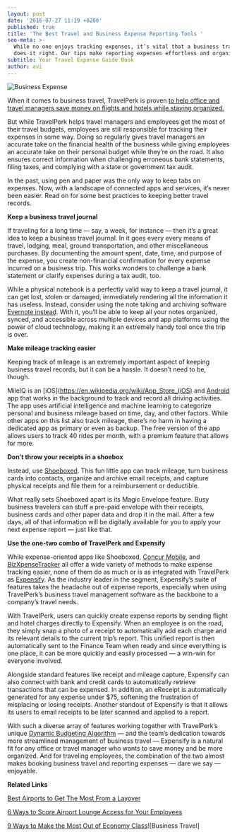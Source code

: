 ```yaml
---
layout: post
date: '2016-07-27 11:19 +0200'
published: true
title: 'The Best Travel and Business Expense Reporting Tools '
seo-meta: >-
  While no one enjoys tracking expenses, it’s vital that a business traveller
  does it right. Our tips make reporting expenses effortless and organized.
subtitle: Your Travel Expense Guide Book
author: avi
---
```

![Business Expense]({{site.baseurl}}/blog-media/ecfc13d0-82c7-44ff-8afa-67394ac9c162.png)


When it comes to business travel, TravelPerk is proven [to help office and travel managers save money on flights and hotels while staying organized.](http://travelperk.com/blog/15-minutes-with-GetYourGuide/)

But while TravelPerk helps travel managers and employees get the most of their travel budgets, employees are still responsible for tracking their expenses in some way. Doing so regularly gives travel managers an accurate take on the financial health of the business while giving employees an accurate take on their personal budget while they’re on the road. It also ensures correct information when challenging erroneous bank statements, filing taxes, and complying with a state or government tax audit. 

In the past, using pen and paper was the only way to keep tabs on expenses. Now, with a landscape of connected apps and services, it’s never been easier. Read on for some best practices to keeping better travel records. 

**Keep a business travel journal**

If traveling for a long time — say, a week, for instance — then it’s a great idea to keep a business travel journal. In it goes every every means of travel, lodging, meal, ground transportation, and other miscellaneous purchases. By documenting the amount spent, date, time, and purpose of the expense, you create non-financial confirmation for every expense incurred on a business trip. This works wonders to challenge a bank statement or clarify expenses during a tax audit, too. 

While a physical notebook is a perfectly valid way to keep a travel journal, it can get lost, stolen or damaged, immediately rendering all the information it has useless. Instead, consider using the note taking and archiving software [Evernote instead](https://evernote.com/). With it, you’ll be able to keep all your notes organized, synced, and accessible across multiple devices and app platforms using the power of cloud technology, making it an extremely handy tool once the trip is over. 

**Make mileage tracking easier**

Keeping track of mileage is an extremely important aspect of keeping business travel records, but it can be a hassle. It doesn’t need to be, though. 

MileIQ is an [iOS](https://en.wikipedia.org/wiki/App_Store_(iOS) and [Android](https://en.wikipedia.org/wiki/Google_Play) app that works in the background to track and record all driving activities. The app uses artificial intelligence and machine learning to categorize personal and business mileage based on time, day, and other factors. While other apps on this list also track mileage, there’s no harm in having a dedicated app as primary or even as backup. The free version of the app allows users to track 40 rides per month, with a premium feature that allows for more. 

**Don’t throw your receipts in a shoebox**

Instead, use [Shoeboxed](https://www.shoeboxed.com/). This fun little app can track mileage, turn business cards into contacts, organize and archive email receipts, and capture physical receipts and file them for a reimbursement or deductible. 

What really sets Shoeboxed apart is its Magic Envelope feature. Busy business travelers can stuff a pre-paid envelope with their receipts, business cards and other paper data and drop it in the mail. After a few days, all of that information will be digitally available for you to apply your next expense report — just like that. 

**Use the one-two combo of TravelPerk and Expensify**
 
While expense-oriented apps like Shoeboxed, [Concur Mobile](https://www.concur.com/en-us/app-center/listing/nADMZkPEqmh7lxe7AxNUjEZE/Concur-Mobile), and [BizXpenseTracker](https://itunes.apple.com/us/app/id353431586?mt=8) all offer a wide variety of methods to make expense tracking easier, none of them do as much or is as integrated with TravelPerk as [Expensify](http://help.expensify.com/mobile/). As the industry leader in the segment, Expensify’s suite of features takes the headache out of expense reports, especially when using TravelPerk’s business travel management software as the backbone to a company’s travel needs. 

With TravelPerk, users can quickly create expense reports by sending flight and hotel charges directly to Expensify. When an employee is on the road, they simply snap a photo of a receipt to automatically add each charge and its relevant details to the current trip’s report. This unified report is then automatically sent to the Finance Team when ready and since everything is one place, it can be more quickly and easily processed — a win-win for everyone involved.

Alongside standard features like receipt and mileage capture, Expensify can also connect with bank and credit cards to automatically retrieve transactions that can be expensed. In addition, an eReceipt is automatically generated for any expense under $75, softening the frustration of misplacing or losing receipts. Another standout of Expensify is that it allows its users to email receipts to be later scanned and applied to a report. 

With such a diverse array of features working together with TravelPerk’s unique [Dynamic Budgeting Algorithm](http://travelperk.com/blog/how-static-travel-budgets-are-hurting-your-company/) — and the team’s dedication towards more streamlined management of business travel — Expensify is a natural fit for any office or travel manager who wants to save money and be more organized. And for traveling employees, the combination of the two almost makes booking business travel and reporting expenses — dare we say — enjoyable. 


**Related Links**

[Best Airports to Get The Most From a Layover](http://travelperk.com/blog/best-airports-to-get-the-most-from-a-layover/)

[6 Ways to Score Airport Lounge Access for Your Employees](http://travelperk.com/blog/9-ways-to-make-the-most-out-of-economy-class/)

[9 Ways to Make the Most Out of Economy Class](http://travelperk.com/blog/9-ways-to-make-the-most-out-of-economy-class/)![Business Travel]



<!-- Start of Leadin Embed -->
  <script type="text/javascript" src="//js.leadin.com/js/v1/2471398.js" id="LeadinEmbed-2471398" crossorigin="use-credentials" async defer></script>
<!-- End of Leadin Embed -->
